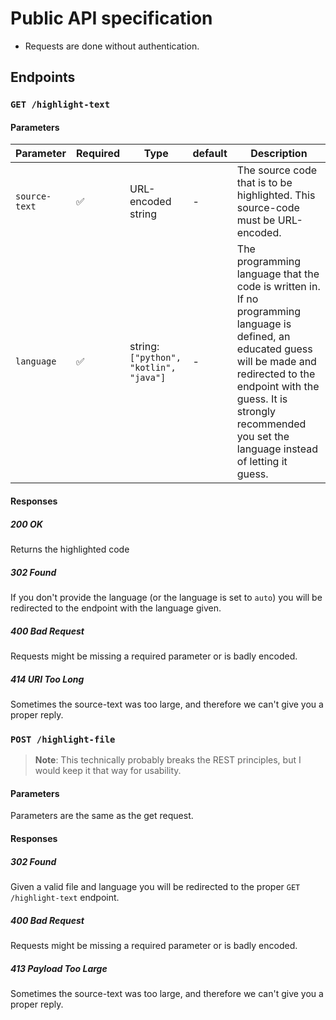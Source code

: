 # Public API specification

* Requests are done without authentication.

## Endpoints

### `GET /highlight-text`

#### Parameters

| Parameter     | Required | Type                                  | default | Description                                                  |
| ------------- | -------- | ------------------------------------- | ------- | ------------------------------------------------------------ |
| `source-text` | ✅        | URL-encoded string                    | -       | The source code that is to be highlighted. This source-code must be URL-encoded. |
| `language`    | ✅        | string:`["python", "kotlin", "java"]` | -       | The programming language that the code is written in. If no programming language is defined, an educated guess will be made and redirected to the endpoint with the guess. It is strongly recommended you set the language instead of letting it guess. |

#### Responses

##### 200 OK

Returns the highlighted code

##### 302 Found

If you don't provide the language (or the language is set to `auto`) you will be redirected to the endpoint with the language given.

##### 400 Bad Request

Requests might be missing a required parameter or is badly encoded.

##### 414 URI Too Long

Sometimes the source-text was too large, and therefore we can't give you a proper reply.

### `POST /highlight-file`

>  **Note**: This technically probably breaks the REST principles, but I would keep it that way for usability.

#### Parameters

Parameters are the same as the get request. 

#### Responses

##### 302 Found

Given a valid file and language you will be redirected to the proper `GET /highlight-text` endpoint.

##### 400 Bad Request

Requests might be missing a required parameter or is badly encoded.

##### 413 Payload Too Large

Sometimes the source-text was too large, and therefore we can't give you a proper reply.
